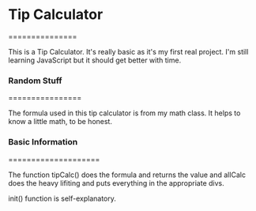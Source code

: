 # Tip Calculator
===============

This is a Tip Calculator. It's really basic as it's my first real project. I'm still learning JavaScript but it should get better with time.

### Random Stuff 
================

The formula used in this tip calculator is from my math class. It helps to know a little math, to be honest. 

### Basic Information
====================

The function tipCalc() does the formula and returns the value and allCalc does the heavy lifiting and puts everything in the appropriate divs. 

init() function is self-explanatory.
